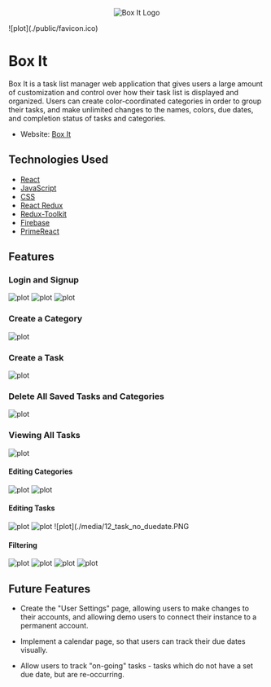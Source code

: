 <p align="center">
  <img src="./public/favicon.ico" alt="Box It Logo"/>
</p>
![plot](./public/favicon.ico)

# Box It

Box It is a task list manager web application that gives users a large amount of customization and control over how their task list is displayed and organized. Users can create color-coordinated categories in order to group their tasks, and make unlimited changes to the names, colors, due dates, and completion status of tasks and categories.

- Website: [Box It](https://box-it-b5c6c.web.app/)

## Technologies Used

- [React](https://reactjs.org/)
- [JavaScript](https://developer.mozilla.org/en-US/docs/Web/JavaScript)
- [CSS](https://developer.mozilla.org/en-US/docs/Web/CSS)
- [React Redux](https://react-redux.js.org/)
- [Redux-Toolkit](https://redux-toolkit.js.org/)
- [Firebase](https://firebase.google.com/)
- [PrimeReact](https://www.primefaces.org/primereact/)

## Features

### Login and Signup

![plot](./media/01_landing_page.PNG)
![plot](./media/02_login.PNG)
![plot](./media/03_signup.PNG)

### Create a Category

![plot](./media/04_create_category.PNG)

### Create a Task

![plot](./media/05_create_task.PNG)

### Delete All Saved Tasks and Categories

![plot](./media/06_delete_all.PNG)

### Viewing All Tasks

![plot](./media/07_task_list_page.PNG)

#### Editing Categories

![plot](./media/08_category.PNG)
![plot](./media/09_category_editing.PNG)

#### Editing Tasks

![plot](./media/10_task.PNG)
![plot](./media/11_task_editing.PNG)
![plot](./media/12_task_no_duedate.PNG

#### Filtering

![plot](./media/13_no_active_tasks.PNG)
![plot](./media/14_no_completed_tasks.PNG)
![plot](./media/15_empty_category.PNG)
![plot](./media/16_no_tasks_categories.PNG)

## Future Features

- Create the "User Settings" page, allowing users to make changes to their accounts, and allowing demo users to connect their instance to a permanent account.

- Implement a calendar page, so that users can track their due dates visually.

- Allow users to track "on-going" tasks - tasks which do not have a set due date, but are re-occurring.
